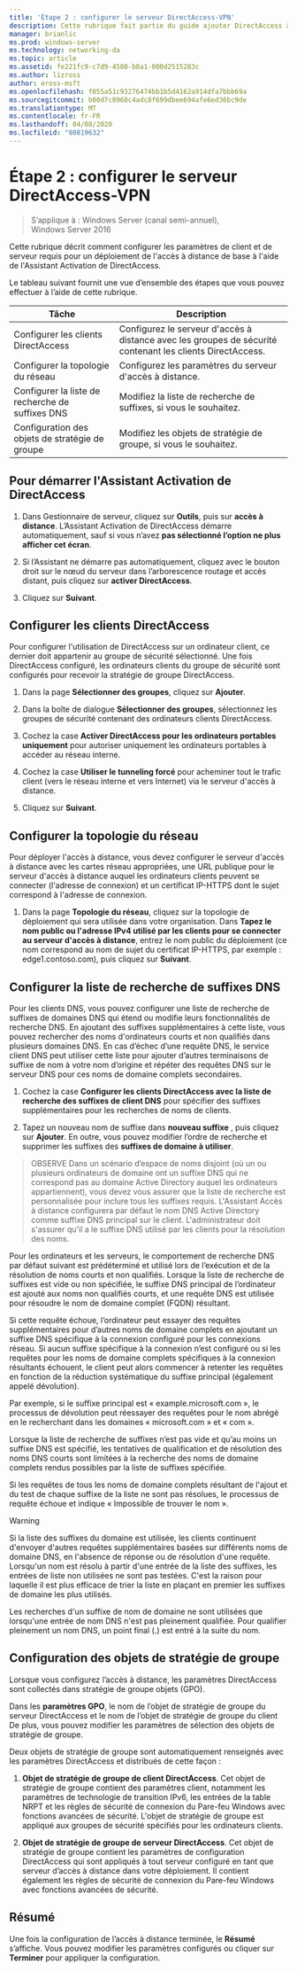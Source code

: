 ```yaml
---
title: 'Étape 2 : configurer le serveur DirectAccess-VPN'
description: Cette rubrique fait partie du guide ajouter DirectAccess à un déploiement d’accès à distance (VPN) existant pour Windows Server 2016
manager: brianlic
ms.prod: windows-server
ms.technology: networking-da
ms.topic: article
ms.assetid: fe221fc9-c7d9-4508-b8a1-000d2515283c
ms.author: lizross
author: eross-msft
ms.openlocfilehash: f055a51c93276474bb1b5d4162a914dfa7bbb69a
ms.sourcegitcommit: b00d7c8968c4adc8f699dbee694afe6ed36bc9de
ms.translationtype: MT
ms.contentlocale: fr-FR
ms.lasthandoff: 04/08/2020
ms.locfileid: "80819632"
---
```

#  <a name="step-2-configure-the-directaccess-vpn-server"></a>Étape 2 : configurer le serveur DirectAccess-VPN

>S’applique à : Windows Server (canal semi-annuel), Windows Server 2016

Cette rubrique décrit comment configurer les paramètres de client et de serveur requis pour un déploiement de l'accès à distance de base à l'aide de l'Assistant Activation de DirectAccess.

Le tableau suivant fournit une vue d’ensemble des étapes que vous pouvez effectuer à l’aide de cette rubrique.

|Tâche       |Description|
|-----------|-----------|
|Configurer les clients DirectAccess|Configurez le serveur d'accès à distance avec les groupes de sécurité contenant les clients DirectAccess.|
|Configurer la topologie du réseau|Configurez les paramètres du serveur d'accès à distance.|
|Configurer la liste de recherche de suffixes DNS|Modifiez la liste de recherche de suffixes, si vous le souhaitez.|
|Configuration des objets de stratégie de groupe|Modifiez les objets de stratégie de groupe, si vous le souhaitez.|

## <a name="to-start-the-enable-directacces-wizard"></a>Pour démarrer l'Assistant Activation de DirectAccess

1. Dans Gestionnaire de serveur, cliquez sur **Outils**, puis sur **accès à distance**. L’Assistant Activation de DirectAccess démarre automatiquement, sauf si vous n’avez **pas sélectionné l’option ne plus afficher cet écran**. 

2. Si l’Assistant ne démarre pas automatiquement, cliquez avec le bouton droit sur le nœud du serveur dans l’arborescence routage et accès distant, puis cliquez sur **activer DirectAccess**.

3. Cliquez sur **Suivant**.

## <a name="configure-directaccess-clients"></a>Configurer les clients DirectAccess

Pour configurer l'utilisation de DirectAccess sur un ordinateur client, ce dernier doit appartenir au groupe de sécurité sélectionné. Une fois DirectAccess configuré, les ordinateurs clients du groupe de sécurité sont configurés pour recevoir la stratégie de groupe DirectAccess.

1. Dans la page **Sélectionner des groupes**, cliquez sur **Ajouter**.

2. Dans la boîte de dialogue **Sélectionner des groupes**, sélectionnez les groupes de sécurité contenant des ordinateurs clients DirectAccess.

3. Cochez la case **Activer DirectAccess pour les ordinateurs portables uniquement** pour autoriser uniquement les ordinateurs portables à accéder au réseau interne.

4. Cochez la case **Utiliser le tunneling forcé** pour acheminer tout le trafic client (vers le réseau interne et vers Internet) via le serveur d'accès à distance.

5. Cliquez sur **Suivant**.

## <a name="configure-the-network-topology"></a>Configurer la topologie du réseau

Pour déployer l'accès à distance, vous devez configurer le serveur d'accès à distance avec les cartes réseau appropriées, une URL publique pour le serveur d'accès à distance auquel les ordinateurs clients peuvent se connecter (l'adresse de connexion) et un certificat IP-HTTPS dont le sujet correspond à l'adresse de connexion.

1. Dans la page **Topologie du réseau**, cliquez sur la topologie de déploiement qui sera utilisée dans votre organisation. Dans **Tapez le nom public ou l'adresse IPv4 utilisé par les clients pour se connecter au serveur d'accès à distance**, entrez le nom public du déploiement (ce nom correspond au nom de sujet du certificat IP-HTTPS, par exemple : edge1.contoso.com), puis cliquez sur **Suivant**.

## <a name="configure-the-dns-suffix-search-list"></a>Configurer la liste de recherche de suffixes DNS

Pour les clients DNS, vous pouvez configurer une liste de recherche de suffixes de domaines DNS qui étend ou modifie leurs fonctionnalités de recherche DNS. En ajoutant des suffixes supplémentaires à cette liste, vous pouvez rechercher des noms d'ordinateurs courts et non qualifiés dans plusieurs domaines DNS. En cas d’échec d’une requête DNS, le service client DNS peut utiliser cette liste pour ajouter d’autres terminaisons de suffixe de nom à votre nom d’origine et répéter des requêtes DNS sur le serveur DNS pour ces noms de domaine complets secondaires.

1. Cochez la case **Configurer les clients DirectAccess avec la liste de recherche des suffixes de client DNS** pour spécifier des suffixes supplémentaires pour les recherches de noms de clients.

2. Tapez un nouveau nom de suffixe dans **nouveau suffixe** , puis cliquez sur **Ajouter**. En outre, vous pouvez modifier l’ordre de recherche et supprimer les suffixes des **suffixes de domaine à utiliser**.

>OBSERVE Dans un scénario d’espace de noms disjoint \(où un ou plusieurs ordinateurs de domaine ont un suffixe DNS qui ne correspond pas au domaine Active Directory auquel les ordinateurs appartiennent\), vous devez vous assurer que la liste de recherche est personnalisée pour inclure tous les suffixes requis. L'Assistant Accès à distance configurera par défaut le nom DNS Active Directory comme suffixe DNS principal sur le client. L'administrateur doit s'assurer qu'il a le suffixe DNS utilisé par les clients pour la résolution des noms.

Pour les ordinateurs et les serveurs, le comportement de recherche DNS par défaut suivant est prédéterminé et utilisé lors de l’exécution et de la résolution de noms courts et non qualifiés. Lorsque la liste de recherche de suffixes est vide ou non spécifiée, le suffixe DNS principal de l’ordinateur est ajouté aux noms non qualifiés courts, et une requête DNS est utilisée pour résoudre le nom de domaine complet (FQDN) résultant. 

Si cette requête échoue, l’ordinateur peut essayer des requêtes supplémentaires pour d’autres noms de domaine complets en ajoutant un suffixe DNS spécifique à la connexion configuré pour les connexions réseau. Si aucun suffixe spécifique à la connexion n’est configuré ou si les requêtes pour les noms de domaine complets spécifiques à la connexion résultants échouent, le client peut alors commencer à retenter les requêtes en fonction de la réduction systématique du suffixe principal (également appelé dévolution).

Par exemple, si le suffixe principal est « example.microsoft.com », le processus de dévolution peut réessayer des requêtes pour le nom abrégé en le recherchant dans les domaines « microsoft.com » et « com ».

Lorsque la liste de recherche de suffixes n’est pas vide et qu’au moins un suffixe DNS est spécifié, les tentatives de qualification et de résolution des noms DNS courts sont limitées à la recherche des noms de domaine complets rendus possibles par la liste de suffixes spécifiée. 

Si les requêtes de tous les noms de domaine complets résultant de l'ajout et du test de chaque suffixe de la liste ne sont pas résolues, le processus de requête échoue et indique « Impossible de trouver le nom ». 

> [!WARNING]
> Si la liste des suffixes du domaine est utilisée, les clients continuent d'envoyer d'autres requêtes supplémentaires basées sur différents noms de domaine DNS, en l'absence de réponse ou de résolution d'une requête. Lorsqu'un nom est résolu à partir d'une entrée de la liste des suffixes, les entrées de liste non utilisées ne sont pas testées. C'est la raison pour laquelle il est plus efficace de trier la liste en plaçant en premier les suffixes de domaine les plus utilisés.
> 
> Les recherches d'un suffixe de nom de domaine ne sont utilisées que lorsqu'une entrée de nom DNS n'est pas pleinement qualifiée. Pour qualifier pleinement un nom DNS, un point final (.) est entré à la suite du nom.

## <a name="gpo-configuration"></a>Configuration des objets de stratégie de groupe

Lorsque vous configurez l’accès à distance, les paramètres DirectAccess sont collectés dans stratégie de groupe objets (GPO). 

Dans les **paramètres GPO**, le nom de l’objet de stratégie de groupe du serveur DirectAccess et le nom de l’objet de stratégie de groupe du client De plus, vous pouvez modifier les paramètres de sélection des objets de stratégie de groupe.

Deux objets de stratégie de groupe sont automatiquement renseignés avec les paramètres DirectAccess et distribués de cette façon :

1. **Objet de stratégie de groupe de client DirectAccess**. Cet objet de stratégie de groupe contient des paramètres client, notamment les paramètres de technologie de transition IPv6, les entrées de la table NRPT et les règles de sécurité de connexion du Pare-feu Windows avec fonctions avancées de sécurité. L'objet de stratégie de groupe est appliqué aux groupes de sécurité spécifiés pour les ordinateurs clients.

2. **Objet de stratégie de groupe de serveur DirectAccess**. Cet objet de stratégie de groupe contient les paramètres de configuration DirectAccess qui sont appliqués à tout serveur configuré en tant que serveur d’accès à distance dans votre déploiement. Il contient également les règles de sécurité de connexion du Pare-feu Windows avec fonctions avancées de sécurité.

## <a name="summary"></a>Résumé

Une fois la configuration de l’accès à distance terminée, le **Résumé** s’affiche. Vous pouvez modifier les paramètres configurés ou cliquer sur **Terminer** pour appliquer la configuration.
